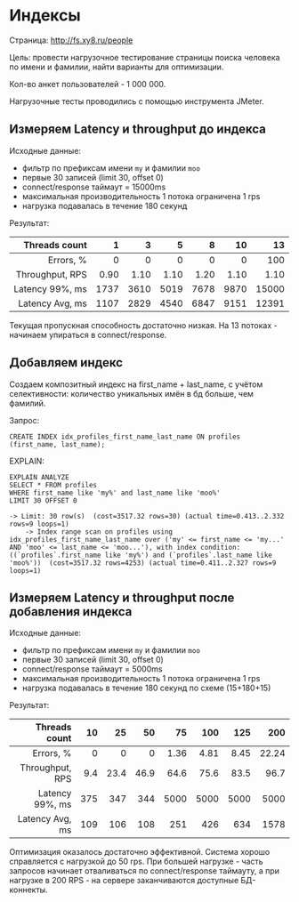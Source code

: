 Индексы
====

Страница: http://fs.xy8.ru/people

Цель: провести нагрузочное тестирование страницы поиска человека по имени и фамилии, найти варианты для оптимизации.

Кол-во анкет пользователей - 1 000 000.

Нагрузочные тесты проводились с помощью инструмента JMeter.

Измеряем Latency и throughput до индекса
---

Исходные данные:
- фильтр по префиксам имени `my` и фамилии `moo`
- первые 30 записей (limit 30, offset 0)
- connect/response таймаут = 15000ms
- максимальная производительность 1 потока ограничена 1 rps
- нагрузка подавалась в течение 180 секунд

Результат:

|  Threads count  |    1 |    3 |    5 |    8 |   10 |    13 |
|----------------:|-----:|-----:|-----:|-----:|-----:|------:|
|       Errors, % |    0 |    0 |    0 |    0 |    0 |   100 |
| Throughput, RPS | 0.90 | 1.10 | 1.10 | 1.20 | 1.10 |  1.10 |
| Latency 99%, ms | 1737 | 3610 | 5019 | 7678 | 9870 | 15000 |
| Latency Avg, ms | 1107 | 2829 | 4540 | 6847 | 9151 | 12391 |

Текущая пропускная способность достаточно низкая. На 13 потоках - начинаем упираться в connect/response.

Добавляем индекс
---

Создаем композитный индекс на first_name + last_name, с учётом селективности: количество уникальных имён в бд больше, чем фамилий.

Запрос:
```
CREATE INDEX idx_profiles_first_name_last_name ON profiles (first_name, last_name);
```

EXPLAIN:

```
EXPLAIN ANALYZE
SELECT * FROM profiles
WHERE first_name like 'my%' and last_name like 'moo%'
LIMIT 30 OFFSET 0
```
```
-> Limit: 30 row(s)  (cost=3517.32 rows=30) (actual time=0.413..2.332 rows=9 loops=1)
    -> Index range scan on profiles using idx_profiles_first_name_last_name over ('my' <= first_name <= 'my...' AND 'moo' <= last_name <= 'moo...'), with index condition: ((`profiles`.first_name like 'my%') and (`profiles`.last_name like 'moo%'))  (cost=3517.32 rows=4253) (actual time=0.411..2.327 rows=9 loops=1)
```


Измеряем Latency и throughput после добавления индекса
---

Исходные данные:
- фильтр по префиксам имени `my` и фамилии `moo`
- первые 30 записей (limit 30, offset 0)
- connect/response таймаут = 5000ms
- максимальная производительность 1 потока ограничена 1 rps
- нагрузка подавалась в течение 180 секунд по схеме (15+180+15)

Результат:

|   Threads count |  10 |   25 |   50 |   75 |  100 |  125 |   200 |
|----------------:|----:|-----:|-----:|-----:|-----:|-----:|------:|
|       Errors, % |   0 |    0 |    0 | 1.36 | 4.81 | 8.45 | 22.24 |
| Throughput, RPS | 9.4 | 23.4 | 46.9 | 64.6 | 75.6 | 83.5 |  96.7 |
| Latency 99%, ms | 375 |  347 |  344 | 5000 | 5000 | 5000 |  5000 |
| Latency Avg, ms | 109 |  106 |  108 |  251 |  426 |  634 |  1578 |

Оптимизация оказалось достаточно эффективной. Система хорошо справляется с нагрузкой до 50 rps. При большей нагрузке - часть запросов начинает отваливаться по connect/response таймауту, а при нагрузке в 200 RPS - на сервере заканчиваются доступные БД-коннекты.